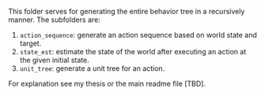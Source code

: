 This folder serves for generating the entire behavior tree in a recursively manner. The subfolders are:

1. `action_sequence`: generate an action sequence based on world state and target.
2. `state_est`: estimate the state of the world after executing an action at the given initial state.
3. `unit_tree`: generate a unit tree for an action.

For explanation see my thesis or the main readme file [TBD].